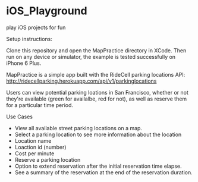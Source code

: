# iOS_Playground
play iOS projects for fun

Setup instructions:

Clone this repository and open the MapPractice directory in XCode. Then run on any device or simulator, the example is tested successfully on iPhone 6 Plus.

MapPractice is a simple app built with the RideCell parking locations API: http://ridecellparking.herokuapp.com/api/v1/parkinglocations

Users can view potential parking loations in San Francisco, whether or not they're available (green for availalbe, red for not), as well as reserve them for a particular time period.

Use Cases
- View all available street parking locations on a map.
- Select a parking location to see more information about the location
 - Location name
 - Loaction id (number)
 - Cost per minute
 - Reserve a parking location
 - Option to extend reservation after the initial reservation time elapse.
 - See a summary of the reservation at the end of the reservation duration.

